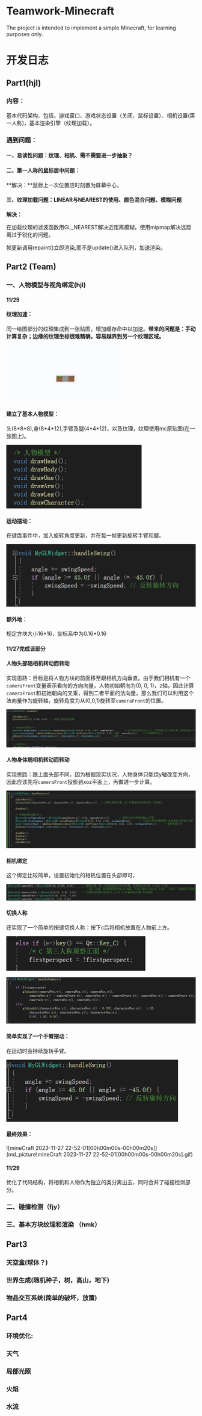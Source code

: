 # Teamwork-Minecraft

The project is intended to implement a simple Minecraft, for learning purposes only.



# 开发日志

## Part1(hjl)

### 内容：

基本代码架构、包括，游戏窗口、游戏状态设置（关闭、鼠标设置）、相机设置(第一人称)，基本渲染引擎（纹理加载）。



### 遇到问题：

#### 一、易读性问题：纹理、相机、需不需要进一步抽象？



#### 二、第一人称的鼠标居中问题：

**解决：**鼠标上一次位置应时刻置为屏幕中心，



#### 三、纹理加载问题：LINEAR与NEAREST的使用、颜色混合问题、模糊问题

**解决：**

在加载纹理的滤波函数用GL_NEAREST解决近距离模糊，使用mipmap解决远距离过于锐化的问题。

帧更新调用repaint()立即渲染,而不是update()进入队列，加速渲染。



## Part2 (Team)

### 一、人物模型与视角绑定(hjl)

#### **11/25**

#### **纹理加速：**

同一绘图部分的纹理集成到一张贴图，增加缓存命中以加速。**带来的问题是：手动计算复杂；边缘的纹理坐标很难精确，容易越界到另一个纹理区域。**

![image-20231127213512289](md_picture\image-20231127213512289.png)

#### **建立了基本人物模型：**

头(8*8\*8),身(8\*4\*12),手臂及腿(4\*4\*12)，以及纹理，纹理使用mc原贴图(在一张图上)。

![image-20231127213438656](md_picture\image-20231127213438656.png)

#### **运动摆动：**

在键盘事件中，加入旋转角度更新，并在每一帧更新旋转手臂和腿。

![image-20231127213606666](md_picture\image-20231127213606666.png)

#### 额外地：

规定方块大小16\*16，坐标系中为0.16\*0.16

#### 11/27完成该部分

#### 人物头部随相机转动而转动

实现思路：目标是将人物方块的前面移至跟相机方向垂直。由于我们相机有一个`cameraFront`变量表示看向的方向向量，人物初始朝向为(0, 0, 1)，z轴，因此计算`cameraFront`和初始朝向的叉乘，得到二者平面的法向量，那么我们可以利用这个法向量作为旋转轴，旋转角度为从(0,0,1)旋转至`cameraFront`的位置。

![image-20231127221434366](md_picture\image-20231127221434366.png)

#### 人物身体随相机转动而转动

实现思路：跟上面头部不同，因为根据现实状况，人物身体只能绕y轴改变方向，因此应该先将`cameraFront`投影到xoz平面上，再做进一步计算。

![image-20231127221759559](md_picture\image-20231127221759559.png)

#### 相机绑定

这个绑定比较简单，设置初始化的相机位置在头部即可，

![image-20231127223104291](md_picture\image-20231127223104291.png)

#### 切换人称

还实现了一个简单的按键切换人称：按下c后将相机放置在人物前上方。

![image-20231127224236507](md_picture\image-20231127224236507.png)

![image-20231127224322360](md_picture\image-20231127224322360.png)



#### 简单实现了一个手臂摆动：

在运动时会持续旋转手臂。

![image-20231127224513279](md_picture\image-20231127224513279.png)



#### 最终效果：

![mineCraft 2023-11-27 22-52-01[00h00m00s-00h00m20s]](md_picture\mineCraft 2023-11-27 22-52-01[00h00m00s-00h00m20s].gif)



#### 11/29

优化了代码结构，将相机和人物作为独立的类分离出去，同时合并了碰撞检测部分。

### 二、碰撞检测（fjy）



### 三、基本方块纹理和渲染 （hmk）



## Part3

### 天空盒(球体？)

### 世界生成(随机种子，树，高山，地下)

### 物品交互系统(简单的破坏，放置)



##  Part4

### 环境优化:

### 天气

### 局部光照

### 火焰

### 水流































